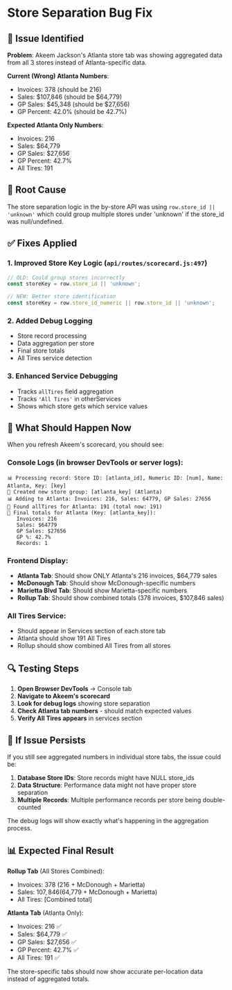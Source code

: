 # Store Separation Bug Fix

## 🐛 **Issue Identified**

**Problem**: Akeem Jackson's Atlanta store tab was showing aggregated data from all 3 stores instead of Atlanta-specific data.

**Current (Wrong) Atlanta Numbers**:
- Invoices: 378 (should be 216)
- Sales: $107,846 (should be $64,779)
- GP Sales: $45,348 (should be $27,656)
- GP Percent: 42.0% (should be 42.7%)

**Expected Atlanta Only Numbers**:
- Invoices: 216
- Sales: $64,779
- GP Sales: $27,656  
- GP Percent: 42.7%
- All Tires: 191

## 🔧 **Root Cause**

The store separation logic in the by-store API was using `row.store_id || 'unknown'` which could group multiple stores under 'unknown' if the store_id was null/undefined.

## ✅ **Fixes Applied**

### 1. **Improved Store Key Logic** (`api/routes/scorecard.js:497`)
```javascript
// OLD: Could group stores incorrectly
const storeKey = row.store_id || 'unknown';

// NEW: Better store identification  
const storeKey = row.store_id_numeric || row.store_id || 'unknown';
```

### 2. **Added Debug Logging**
- Store record processing
- Data aggregation per store  
- Final store totals
- All Tires service detection

### 3. **Enhanced Service Debugging**
- Tracks `allTires` field aggregation
- Tracks `'All Tires'` in otherServices  
- Shows which store gets which service values

## 🎯 **What Should Happen Now**

When you refresh Akeem's scorecard, you should see:

### **Console Logs** (in browser DevTools or server logs):
```
📊 Processing record: Store ID: [atlanta_id], Numeric ID: [num], Name: Atlanta, Key: [key]
🏪 Created new store group: [atlanta_key] (Atlanta)
📊 Adding to Atlanta: Invoices: 216, Sales: 64779, GP Sales: 27656
🔧 Found allTires for Atlanta: 191 (total now: 191)
🏪 Final totals for Atlanta (Key: [atlanta_key]):
   Invoices: 216
   Sales: $64779
   GP Sales: $27656
   GP %: 42.7%
   Records: 1
```

### **Frontend Display**:
- **Atlanta Tab**: Should show ONLY Atlanta's 216 invoices, $64,779 sales
- **McDonough Tab**: Should show McDonough-specific numbers
- **Marietta Blvd Tab**: Should show Marietta-specific numbers
- **Rollup Tab**: Should show combined totals (378 invoices, $107,846 sales)

### **All Tires Service**:
- Should appear in Services section of each store tab
- Atlanta should show 191 All Tires
- Rollup should show combined All Tires from all stores

## 🔍 **Testing Steps**

1. **Open Browser DevTools** → Console tab
2. **Navigate to Akeem's scorecard** 
3. **Look for debug logs** showing store separation
4. **Check Atlanta tab numbers** - should match expected values
5. **Verify All Tires appears** in services section

## 🐛 **If Issue Persists**

If you still see aggregated numbers in individual store tabs, the issue could be:

1. **Database Store IDs**: Store records might have NULL store_ids
2. **Data Structure**: Performance data might not have proper store separation
3. **Multiple Records**: Multiple performance records per store being double-counted

The debug logs will show exactly what's happening in the aggregation process.

## 📊 **Expected Final Result**

**Rollup Tab** (All Stores Combined):
- Invoices: 378 (216 + McDonough + Marietta)
- Sales: $107,846 ($64,779 + McDonough + Marietta)
- All Tires: [Combined total]

**Atlanta Tab** (Atlanta Only):
- Invoices: 216 ✅
- Sales: $64,779 ✅  
- GP Sales: $27,656 ✅
- GP Percent: 42.7% ✅
- All Tires: 191 ✅

The store-specific tabs should now show accurate per-location data instead of aggregated totals.